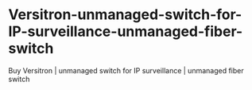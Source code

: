 # Versitron-unmanaged-switch-for-IP-surveillance-unmanaged-fiber-switch
Buy Versitron | unmanaged switch for IP surveillance | unmanaged fiber switch
